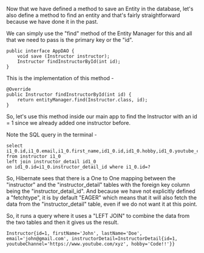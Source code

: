 Now that we have defined a method to save an Entity in the database, let's also define a method to find an entity and that's fairly straightforward because we have done it in the past.

We can simply use the "find" method of the Entity Manager for this and all that we need to pass is the primary key or the "id".

    public interface AppDAO {
        void save (Instructor instructor);
        Instructor findInstructorById(int id);
    }

This is the implementation of this method -

    @Override
    public Instructor findInstructorById(int id) {
        return entityManager.find(Instructor.class, id);
    }

So, let's use this method inside our main app to find the Instructor with an id = 1 since we already added one instructor before.

Note the SQL query in the terminal - 

    select i1_0.id,i1_0.email,i1_0.first_name,id1_0.id,id1_0.hobby,id1_0.youtube_channel,i1_0.last_name 
    from instructor i1_0 
    left join instructor_detail id1_0
    on id1_0.id=i1_0.instructor_detail_id where i1_0.id=?

So, Hibernate sees that there is a One to One mapping between the "instructor" and the "instructor_detail" tables with the foreign key column being the "instructor_detail_id". And because we have not explicitly defined a "fetchtype", it is by default "EAGER" which means that it will also fetch the data from the "instructor_detail" table, even if we do not want it at this point.

So, it runs a query where it uses a "LEFT JOIN" to combine the data from the two tables and then it gives us the result.

    Instructor{id=1, firstName='John', lastName='Doe', email='john@gmail.com', instructorDetail=InstructorDetail{id=1, youtubeChannel='https://www.youtube.com/xyz', hobby='Code!!'}}




